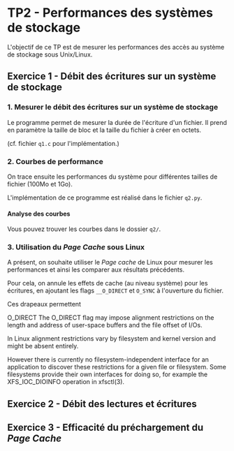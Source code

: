 # TP2 - Performances des systèmes de stockage

L'objectif de ce TP est de mesurer les performances des accès au système de stockage sous Unix/Linux.

## Exercice 1 - Débit des écritures sur un système de stockage

### 1. Mesurer le débit des écritures sur un système de stockage

Le programme permet de mesurer la durée de l'écriture d'un fichier. Il prend en paramètre la taille de bloc et la taille du fichier à créer en octets.

(cf. fichier `q1.c` pour l'implémentation.)

### 2. Courbes de performance

On trace ensuite les performances du système pour différentes tailles de fichier (100Mo et 1Go).

L'implémentation de ce programme est réalisé dans le fichier `q2.py`.

#### Analyse des courbes

Vous pouvez trouver les courbes dans le dossier `q2/`.

<!-- TODO: rédiger l'analyse des résultats -->

### 3. Utilisation du *Page Cache* sous Linux

A présent, on souhaite utiliser le *Page cache* de Linux pour mesurer les performances et ainsi les comparer aux résultats précédents.

Pour cela, on annule les effets de cache (au niveau système) pour les écritures, en ajoutant les flags `__O_DIRECT` et `O_SYNC` à l'ouverture du fichier.

Ces drapeaux permettent

O_DIRECT
The O_DIRECT flag may impose alignment restrictions on the length and address of user-space buffers and the file offset of I/Os.

In Linux alignment restrictions vary by filesystem and kernel version and might be absent entirely.

However there is currently no filesystem-independent  interface  for an application to discover these restrictions for a given file or filesystem.  Some filesystems provide their own interfaces for doing so, for example the XFS_IOC_DIOINFO operation in xfsctl(3).

## Exercice 2 - Débit des lectures et écritures

## Exercice 3 - Efficacité du préchargement du *Page Cache*
